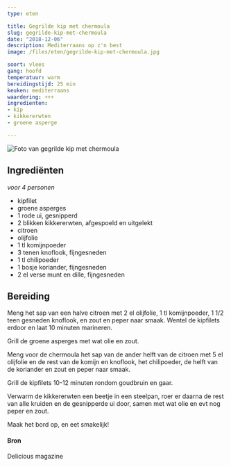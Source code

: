 ```yaml
---
type: eten

title: Gegrilde kip met chermoula
slug: gegrilde-kip-met-chermoula
date: "2018-12-06"
description: Mediterraans op z'n best
image: /files/eten/gegrilde-kip-met-chermoula.jpg

soort: vlees
gang: hoofd
temperatuur: warm
bereidingstijd: 25 min
keuken: mediterraans
waardering: +++
ingredienten:
- kip
- kikkererwten
- groene asperge

---
```


![Foto van gegrilde kip met chermoula](/files/eten/gegrilde-kip-met-chermoula.jpg)

## Ingrediënten

*voor 4 personen*

* kipfilet
* groene asperges
* 1 rode ui, gesnipperd
* 2 blikken kikkererwten, afgespoeld en uitgelekt
* citroen
* olijfolie
* 1 tl komijnpoeder
* 3 tenen knoflook, fijngesneden
* 1 tl chilipoeder
* 1 bosje koriander, fijngesneden
* 2 el verse munt en dille, fijngesneden

## Bereiding

Meng het sap van een halve citroen met 2 el olijfolie, 1 tl komijnpoeder, 1 1/2 teen gesneden knoflook, en zout en peper naar smaak. Wentel de kipfilets erdoor en laat 10 minuten marineren.

Grill de groene asperges met wat olie en zout.

Meng voor de chermoula het sap van de ander helft van de citroen met 5 el olijfolie en de rest van de komijn en knoflook, het chilipoeder, de helft van de koriander en zout en peper naar smaak.

Grill de kipfilets 10-12 minuten rondom goudbruin en gaar.

Verwarm de kikkererwten een beetje in een steelpan, roer er daarna de rest van alle kruiden en de gesnipperde ui door, samen met wat olie en evt nog peper en zout.

Maak het bord op, en eet smakelijk!

#### Bron

Delicious magazine
